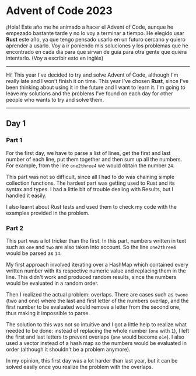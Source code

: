 # Advent of Code 2023

¡Hola! Este año me he animado a hacer el Advent of Code, aunque he empezado bastante tarde y no lo voy a terminar a tiempo. He elegido usar **Rust** este año, ya que tengo pensado usarlo en un futuro cercano y quiero aprender a usarlo. Voy a ir poniendo mis soluciones y los problemas que he encontrado en cada día para que sirvan de guía para otra gente que quiera intentarlo. (Voy a escribir esto en inglés)

---

Hi! This year I've decided to try and solve Advent of Code, although I'm really late and I won't finish it on time. This year I've chosen **Rust**, since I've been thinking about using it in the future and I want to learn it. I'm going to leave my solutions and the problems I've found on each day for other people who wants to try and solve them.

---

## Day 1

### Part 1

For the first day, we have to parse a list of lines, get the first and last number of each line, put them together and then sum up all the numbers. For example, from the line `one2three4` we would obtain the number `24`.

This part was not so difficult, since all I had to do was chaining simple collection functions. The hardest part was getting used to Rust and its syntax and types. I had a little bit of trouble dealing with Results, but I handled it easily.

I also learnt about Rust tests and used them to check my code with the examples provided in the problem.

### Part 2

This part was a lot tricker than the first. In this part, numbers written in text such as `one` and `two` are also taken into account. So the line `one2three4` would be parsed as `14`.

My first approach involved iterating over a HashMap which contained every written number with its respective numeric value and replacing them in the line. This didn't work and produced random results, since the numbers would be evaluated in a random order.

Then I realized the actual problem: overlaps. There are cases such as `twone` (two and one) where the last and first letter of the numbers overlap, and the first number to be evaluated would remove a letter from the second one, thus making it impossible to parse.

The solution to this was not so intuitive and I got a little help to realize what needed to be done: instead of replacing the whole number (`one` with `1`), I left the first and last letters to prevent overlaps (`one` would become `o1e`). I also used a vector instead of a hash map so the numbers would be evaluated in order (although it shouldn't be a problem anymore).

In my opinion, this first day was a lot harder than last year, but it can be solved easily once you realize the problem with the overlaps.

